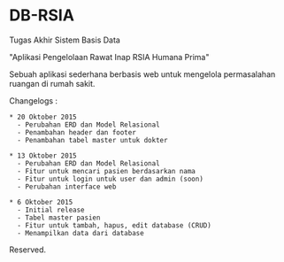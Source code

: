 # DB-RSIA
Tugas Akhir Sistem Basis Data

"Aplikasi Pengelolaan Rawat Inap RSIA Humana Prima"

Sebuah aplikasi sederhana berbasis web untuk mengelola permasalahan ruangan di rumah sakit.

Changelogs :
    
    * 20 Oktober 2015
      - Perubahan ERD dan Model Relasional
      - Penambahan header dan footer
      - Penambahan tabel master untuk dokter

    * 13 Oktober 2015
      - Perubahan ERD dan Model Relasional
      - Fitur untuk mencari pasien berdasarkan nama
      - Fitur untuk login untuk user dan admin (soon)
      - Perubahan interface web
    
    * 6 Oktober 2015
      - Initial release
      - Tabel master pasien
      - Fitur untuk tambah, hapus, edit database (CRUD)
      - Menampilkan data dari database

Reserved.
